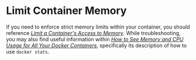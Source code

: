 # Limit Container Memory

If you need to enforce strict memory limits within your container, you should reference [*Limit a Container's Access to Memory*](https://docs.docker.com/config/containers/resource_constraints/#limit-a-containers-access-to-memory). While troubleshooting, you may also find useful information within [*How to See Memory and CPU Usage for All Your Docker Containers*](https://dev.to/rubberduck/how-to-see-memory-and-cpu-usage-for-all-your-docker-containers), specifically its description of how to use `docker stats`.
